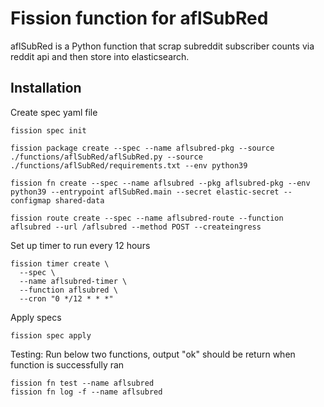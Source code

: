 # Fission function for aflSubRed 

aflSubRed is a Python function that scrap subreddit subscriber counts via reddit api and then store into elasticsearch.

## Installation
 


Create spec yaml file
```shell
fission spec init
```
```shell
fission package create --spec --name aflsubred-pkg --source ./functions/aflSubRed/aflSubRed.py --source ./functions/aflSubRed/requirements.txt --env python39
```
```shell
fission fn create --spec --name aflsubred --pkg aflsubred-pkg --env python39 --entrypoint aflSubRed.main --secret elastic-secret --configmap shared-data 
```

```shell
fission route create --spec --name aflsubred-route --function aflsubred --url /aflsubred --method POST --createingress
```

Set up timer to run every 12 hours

```shell
fission timer create \
  --spec \
  --name aflsubred-timer \
  --function aflsubred \
  --cron "0 */12 * * *"
```
Apply specs
```shell
fission spec apply
```

Testing: Run below two functions, output "ok" should be return when function is successfully ran

```shell
fission fn test --name aflsubred
fission fn log -f --name aflsubred
```
